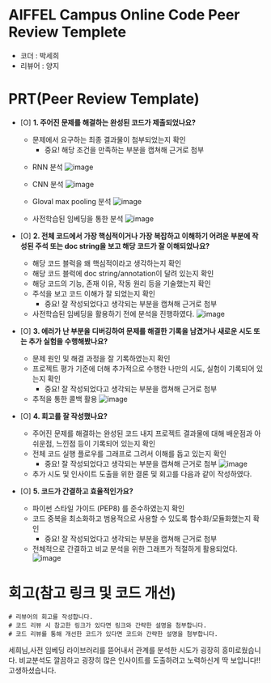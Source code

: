 # AIFFEL Campus Online Code Peer Review Templete
- 코더 : 박세희
- 리뷰어 : 양지


# PRT(Peer Review Template)
- [O]  **1. 주어진 문제를 해결하는 완성된 코드가 제출되었나요?**
    - 문제에서 요구하는 최종 결과물이 첨부되었는지 확인
        - 중요! 해당 조건을 만족하는 부분을 캡쳐해 근거로 첨부
     * RNN 분석
     ![image](https://github.com/user-attachments/assets/3ba60941-6552-4e41-8ed7-246d039ff4b5)

     * CNN 분석
     ![image](https://github.com/user-attachments/assets/bbe9ddfb-b094-4968-a834-de2b9cdc7f15)

     * Gloval max pooling 분석
     ![image](https://github.com/user-attachments/assets/4071832f-6f04-4fc3-8515-0ba37d14a069)

     * 사전학습된 임베딩을 통한 분석
     ![image](https://github.com/user-attachments/assets/f28de7ba-ef8e-4697-ac5d-af45c51af37e)

- [O]  **2. 전체 코드에서 가장 핵심적이거나 가장 복잡하고 이해하기 어려운 부분에 작성된 
주석 또는 doc string을 보고 해당 코드가 잘 이해되었나요?**
    - 해당 코드 블럭을 왜 핵심적이라고 생각하는지 확인
    - 해당 코드 블럭에 doc string/annotation이 달려 있는지 확인
    - 해당 코드의 기능, 존재 이유, 작동 원리 등을 기술했는지 확인
    - 주석을 보고 코드 이해가 잘 되었는지 확인
        - 중요! 잘 작성되었다고 생각되는 부분을 캡쳐해 근거로 첨부
    * 사전학습된 임베딩을 활용하기 전에 분석을 진행하였다.
    ![image](https://github.com/user-attachments/assets/24bb3f3f-9ec4-4e6e-823d-e7629e92e5b7)

- [O]  **3. 에러가 난 부분을 디버깅하여 문제를 해결한 기록을 남겼거나
새로운 시도 또는 추가 실험을 수행해봤나요?**
    - 문제 원인 및 해결 과정을 잘 기록하였는지 확인
    - 프로젝트 평가 기준에 더해 추가적으로 수행한 나만의 시도, 
    실험이 기록되어 있는지 확인
        - 중요! 잘 작성되었다고 생각되는 부분을 캡쳐해 근거로 첨부
    * 추적을 통한 콜백 활용
    ![image](https://github.com/user-attachments/assets/dee009ca-32cf-4e3c-9ec0-082c582aef68)
      
- [O]  **4. 회고를 잘 작성했나요?**
    - 주어진 문제를 해결하는 완성된 코드 내지 프로젝트 결과물에 대해
    배운점과 아쉬운점, 느낀점 등이 기록되어 있는지 확인
    - 전체 코드 실행 플로우를 그래프로 그려서 이해를 돕고 있는지 확인
        - 중요! 잘 작성되었다고 생각되는 부분을 캡쳐해 근거로 첨부
    ![image](https://github.com/user-attachments/assets/eec52257-e544-49ac-b5d0-02a4d5209c9c)
    * 추가 시도 및 인사이트 도출을 위한 결론 및 회고를 다음과 같이 작성하였다. 

- [O]  **5. 코드가 간결하고 효율적인가요?**
    - 파이썬 스타일 가이드 (PEP8) 를 준수하였는지 확인
    - 코드 중복을 최소화하고 범용적으로 사용할 수 있도록 함수화/모듈화했는지 확인
        - 중요! 잘 작성되었다고 생각되는 부분을 캡쳐해 근거로 첨부


    * 전체적으로 간결하고 비교 분석을 위한 그래프가 적절하게 활용되었다.
    ![image](https://github.com/user-attachments/assets/0ed3d6e7-623b-4278-8750-fd38c74bb69c)


# 회고(참고 링크 및 코드 개선)
```
# 리뷰어의 회고를 작성합니다.
# 코드 리뷰 시 참고한 링크가 있다면 링크와 간략한 설명을 첨부합니다.
# 코드 리뷰를 통해 개선한 코드가 있다면 코드와 간략한 설명을 첨부합니다.
```
세희님,사전 임베딩 라이브러리를 뜯어내서 관계를 분석한 시도가 굉장히 흥미로웠습니다. 비교분석도 깔끔하고 굉장히 많은 인사이트를 도출하려고 노력하신게 딱 보입니다!! 고생하셨습니다.
